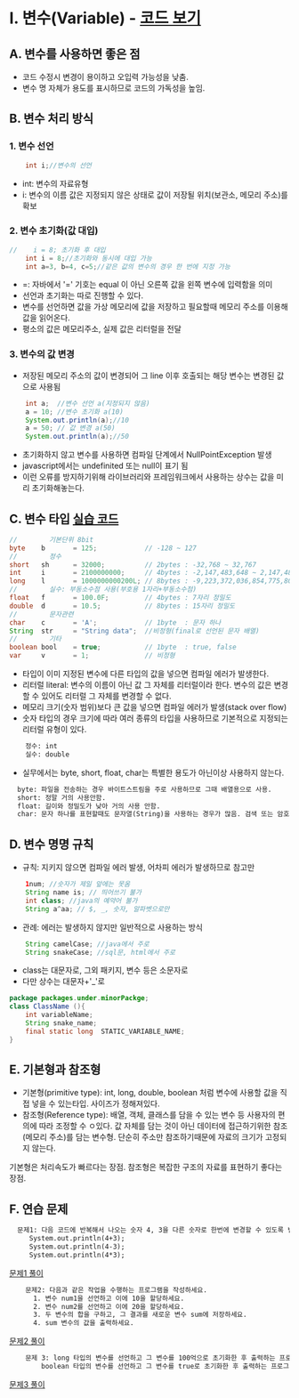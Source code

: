 # I. 변수(Variable) - [코드 보기](../../src/chapter01_variable/Var1.java)
## A. 변수를 사용하면 좋은 점
- 코드 수정시 변경이 용이하고 오입력 가능성을 낮춤.
- 변수 명 자체가 용도를 표시하므로 코드의 가독성을 높임.
## B. 변수 처리 방식
### 1. 변수 선언
```java
    int i;//변수의 선언
```
- int: 변수의 자료유형
- i: 변수의 이름
  값은 지정되지 않은 상태로 값이 저장될 위치(보관소, 메모리 주소)를 확보
### 2. 변수 초기화(값 대입)
```java
//    i = 8; 초기화 후 대입
    int i = 8;//초기화와 동시에 대입 가능
    int a=3, b=4, c=5;//같은 값의 변수의 경우 한 번에 지정 가능
```
- =: 자바에서 '=' 기호는 equal 이 아닌 오른쪽 값을 왼쪽 변수에 입력함을 의미
- 선언과 초기화는 따로 진행할 수 있다.
- 변수를 선언하면 값을 가상 메모리에 값을 저장하고 필요할때 메모리 주소를 이용해 값을 읽어온다.
- 평소의 값은 메모리주소, 실제 값은 리터럴을 전달
### 3. 변수의 값 변경
- 저장된 메모리 주소의 값이 변경되어 그 line 이후 호출되는 해당 변수는 변경된 값으로 사용됨
```java 
    int a;  //변수 선언 a(지정되지 않음)
    a = 10; //변수 초기화 a(10)
    System.out.println(a);//10
    a = 50; // 값 변경 a(50)   
    System.out.println(a);//50
```
- 초기화하지 않고 변수를 사용하면 컴파일 단계에서 NullPointException 발생
- javascript에서는 undefinited 또는 null이 표기 됨
- 이런 오류를 방지하기위해 라이브러리와 프레임워크에서 사용하는 상수는 값을 미리 초기화해놓는다.

## C. 변수 타입 [실습 코드](../../src/chapter01_variable/Var2_type.java)
```java
//        기본단위 8bit
byte    b       = 125;            // -128 ~ 127
//        정수
short   sh      = 32000;          // 2bytes : -32,768 ~ 32,767
int     i       = 2100000000;     // 4bytes : -2,147,483,648 ~ 2,147,483,647
long    l       = 1000000000200L; // 8bytes : -9,223,372,036,854,775,808 ~ 9,223,372,036,854,775,807
//        실수: 부동소수점 사용(부호용 1자리+부동소수점)
float   f       = 100.0F;         // 4bytes : 7자리 정밀도 
double  d       = 10.5;           // 8bytes : 15자리 정밀도
//        문자관련
char    c       = 'A';            // 1byte  : 문자 하나
String  str     = "String data";  //비정형(final로 선언된 문자 배열)
//        기타
boolean bool    = true;           // 1byte  : true, false
var     v       = 1;              // 비정형
```
- 타입이 이미 지정된 변수에 다른 타입의 값을 넣으면 컴파일 에러가 발생한다. 
- 리터럴 literal: 변수의 이름이 아닌 값 그 자체를 리터럴이라 한다. 변수의 값은 변경할 수 있어도 리터럴 그 자체를 변경할 수 없다.  
- 메모리 크기(숫자 범위)보다 큰 값을 넣으면 컴파일 에러가 발생(stack over flow)
- 숫자 타입의 경우 크기에 따라 여러 종류의 타입을 사용하므로 기본적으로 지정되는 리터럴 유형이 있다. 
```dockerfile
    정수: int
    실수: double
```
- 실무에서는 byte, short, float, char는 특별한 용도가 아닌이상 사용하지 않는다. 
```dockerfile
  byte: 파일을 전송하는 경우 바이트스트림을 주로 사용하므로 그때 배열용으로 사용.
  short: 정말 거의 사용안함.
  float: 길이와 정밀도가 낮아 거의 사용 안함.
  char: 문자 하나를 표현할때도 문자열(String)을 사용하는 경우가 많음. 검색 또는 암호화, 복호화 등 특별한 경우
```
## D. 변수 명명 규칙
- 규칙: 지키지 않으면 컴파일 에러 발생, 어차피 에러가 발생하므로 참고만
```java
    1num; //숫자가 제일 앞에는 못옴
    String name is; // 띄어쓰기 불가
    int class; //java의 예약어 불가
    String a^aa; // $, _, 숫자, 알파벳으로만
```
- 관례: 에러는 발생하지 않지만 일반적으로 사용하는 방식
```java
    String camelCase; //java에서 주로
    String snakeCase; //sql문, html에서 주로
```
- class는 대문자로, 그외 패키지, 변수 등은 소문자로
- 다만 상수는 대문자+'_'로 
```java
package packages.under.minorPackge;
class ClassName (){
    int variableName;   
    String snake_name;
    final static long  STATIC_VARIABLE_NAME;
}
```

## E. 기본형과 참조형
- 기본형(primitive type): int, long, double, boolean 처럼 변수에 사용할 값을 직접 넣을 수 있는타입. 사이즈가 정해져있다.
- 참조형(Reference type): 배열, 객체, 클래스를 담을 수 있는 변수 등 사용자의 편의에 따라 조정할 수 ㅇ있다. 값 자체를 담는 것이 아닌 데이터에 접근하기위한 참조(메모리 주소)를 담는 변수형. 단순히 주소만 참조하기때문에 자료의 크기가 고정되지 않는다.  

 기본형은 처리속도가 빠르다는 장점. 참조형은 복잡한 구조의 자료를 표현하기 좋다는 장점.

## F. 연습 문제
```dockerfile
  문제1: 다음 코드에 반복해서 나오는 숫자 4, 3을 다른 숫자로 한번에 변경할 수 있도록 변경하세요.
     System.out.println(4+3);
     System.out.println(4-3);
     System.out.println(4*3);
```
[문제1 풀이](../../src/chapter01_variable/ex/VarEx1Question.java)
```dockerfile
    문제2: 다음과 같은 작업을 수행하는 프로그램을 작성하세요.
      1. 변수 num1을 선언하고 이에 10을 할당하세요.
      2. 변수 num2를 선언하고 이에 20을 할당하세요.
      3. 두 변수의 합을 구하고, 그 결과를 새로운 변수 sum에 저장하세요.
      4. sum 변수의 값을 출력하세요.
```
[문제2 풀이](../../src/chapter01_variable/ex/VarEx2Question.java)
```dockerfile
    문제 3: long 타입의 변수를 선언하고 그 변수를 100억으로 초기화한 후 출력하는 프로그램을 작성하세요.
        boolean 타입의 변수를 선언하고 그 변수를 true로 초기화한 후 출력하는 프로그램을 작성하세요.
```
[문제3 풀이](../../src/chapter01_variable/ex/VarEx3Question.java)
